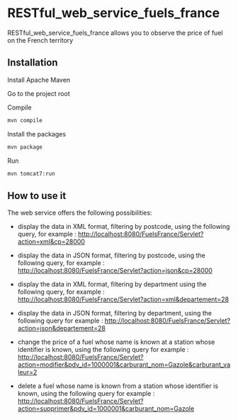 # RESTful_web_service_fuels_france

RESTful_web_service_fuels_france allows you to observe the price of fuel on the French territory

## Installation

Install Apache Maven

Go to the project root

Compile
```bash
mvn compile
```

Install the packages
```bash
mvn package
```

Run
```bash
mvn tomcat7:run
```

## How to use it

The web service offers the following possibilities:

  - display the data in XML format, filtering by postcode, using the following query, for example :
      [http://localhost:8080/FuelsFrance/Servlet?action=xml&cp=28000](http://localhost:8080/FuelsFrance/Servlet?action=xml&cp=28000)
		
		
  - display the data in JSON format, filtering by postcode, using the following query, for example : 
      [http://localhost:8080/FuelsFrance/Servlet?action=json&cp=28000](http://localhost:8080/FuelsFrance/Servlet?action=json&cp=28000)
		
		
  - display the data in XML format, filtering by department using the following query, for example : 
      [http://localhost:8080/FuelsFrance/Servlet?action=xml&departement=28](http://localhost:8080/FuelsFrance/Servlet?action=xml&departement=28)
		
		
  - display the data in JSON format, filtering by department, using the following query for example : 
      [http://localhost:8080/FuelsFrance/Servlet?action=json&departement=28](http://localhost:8080/FuelsFrance/Servlet?action=json&departement=28)
		
		
  - change the price of a fuel whose name is known at a station whose identifier is known, using the following query for example : [http://localhost:8080/FuelsFrance/Servlet?action=modifier&pdv_id=1000001&carburant_nom=Gazole&carburant_valeur=2](http://localhost:8080/FuelsFrance/Servlet?action=modifier&pdv_id=1000001&carburant_nom=Gazole&carburant_valeur=2)
		
		
  - delete a fuel whose name is known from a station whose identifier is known, using the following query for example :
      [http://localhost:8080/FuelsFrance/Servlet?action=supprimer&pdv_id=1000001&carburant_nom=Gazole](http://localhost:8080/FuelsFrance/Servlet?action=supprimer&pdv_id=1000001&carburant_nom=Gazole)
